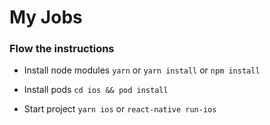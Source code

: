 # My Jobs
### Flow the instructions

- Install node modules
    `yarn`
    or
    `yarn install`
    or
    `npm install`

- Install pods
    `cd ios && pod install`

- Start project
    `yarn ios`
    or
    `react-native run-ios`

